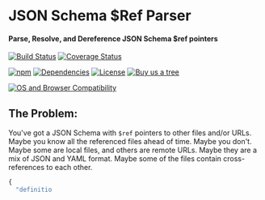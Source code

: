 JSON Schema $Ref Parser
============================
#### Parse, Resolve, and Dereference JSON Schema $ref pointers

[![Build Status](https://github.com/APIDevTools/json-schema-ref-parser/workflows/CI-CD/badge.svg?branch=master)](https://github.com/APIDevTools/json-schema-ref-parser/actions)
[![Coverage Status](https://coveralls.io/repos/github/APIDevTools/json-schema-ref-parser/badge.svg?branch=master)](https://coveralls.io/github/APIDevTools/json-schema-ref-parser)

[![npm](https://img.shields.io/npm/v/@apidevtools/json-schema-ref-parser.svg)](https://www.npmjs.com/package/@apidevtools/json-schema-ref-parser)
[![Dependencies](https://david-dm.org/APIDevTools/json-schema-ref-parser.svg)](https://david-dm.org/APIDevTools/json-schema-ref-parser)
[![License](https://img.shields.io/npm/l/@apidevtools/json-schema-ref-parser.svg)](LICENSE)
[![Buy us a tree](https://img.shields.io/badge/Treeware-%F0%9F%8C%B3-lightgreen)](https://plant.treeware.earth/APIDevTools/json-schema-ref-parser)


[![OS and Browser Compatibility](https://apitools.dev/img/badges/ci-badges-with-ie.svg)](https://github.com/APIDevTools/json-schema-ref-parser/actions)


The Problem:
--------------------------
You've got a JSON Schema with `$ref` pointers to other files and/or URLs.  Maybe you know all the referenced files ahead of time.  Maybe you don't.  Maybe some are local files, and others are remote URLs.  Maybe they are a mix of JSON and YAML format.  Maybe some of the files contain cross-references to each other.

```javascript
{
  "definitio